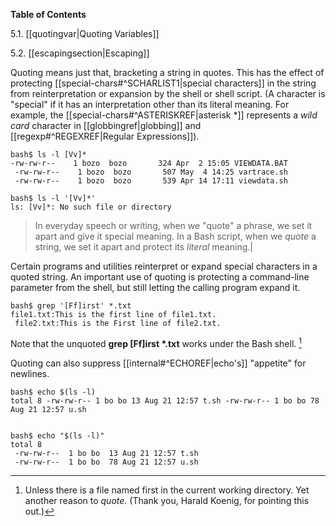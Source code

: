 **Table of Contents**

5.1. [[quotingvar|Quoting Variables]]

5.2. [[escapingsection|Escaping]]

Quoting means just that, bracketing a string in quotes. This has the effect of protecting [[special-chars#^SCHARLIST1|special characters]] in the string from reinterpretation or expansion by the shell or shell script. (A character is "special" if it has an interpretation other than its literal meaning. For example, the [[special-chars#^ASTERISKREF|asterisk *]] represents a _wild card_ character in [[globbingref|globbing]] and [[regexp#^REGEXREF|Regular Expressions]]).

```
bash$ ls -l [Vv]*
-rw-rw-r--    1 bozo  bozo       324 Apr  2 15:05 VIEWDATA.BAT
 -rw-rw-r--    1 bozo  bozo       507 May  4 14:25 vartrace.sh
 -rw-rw-r--    1 bozo  bozo       539 Apr 14 17:11 viewdata.sh

bash$ ls -l '[Vv]*'
ls: [Vv]*: No such file or directory
```

> In everyday speech or writing, when we "quote" a phrase, we set it apart and give it special meaning. In a Bash script, when we _quote_ a string, we set it apart and protect its _literal_ meaning.|

Certain programs and utilities reinterpret or expand special characters in a quoted string. An important use of quoting is protecting a command-line parameter from the shell, but still letting the calling program expand it.

```
bash$ grep '[Ff]irst' *.txt
file1.txt:This is the first line of file1.txt.
 file2.txt:This is the First line of file2.txt.
```

Note that the unquoted **grep \[Ff]irst \*.txt** works under the Bash shell. [^1]

Quoting can also suppress [[internal#^ECHOREF|echo's]] "appetite" for newlines.

```
bash$ echo $(ls -l)
total 8 -rw-rw-r-- 1 bo bo 13 Aug 21 12:57 t.sh -rw-rw-r-- 1 bo bo 78 Aug 21 12:57 u.sh


bash$ echo "$(ls -l)"
total 8
 -rw-rw-r--  1 bo bo  13 Aug 21 12:57 t.sh
 -rw-rw-r--  1 bo bo  78 Aug 21 12:57 u.sh
```

[^1]: Unless there is a file named first in the current working directory. Yet another reason to _quote_. (Thank you, Harald Koenig, for pointing this out.)
